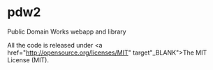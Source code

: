 pdw2
====

Public Domain Works webapp and library

All the code is released under <a href="http://opensource.org/licenses/MIT" target"_BLANK">The MIT License (MIT)<a>.

